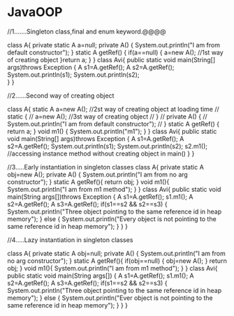 # JavaOOP
//1.......Singleton class,final and enum keyword.@@@@

 class A{
	private static A a=null;
	private A() {
		System.out.println("I am from default constructor");
	}
	static A getRef() {
		if(a==null) {
			 a=new A();           //1st way of creating object
		}return a;
	}
}
class Avi{
	public static void main(String[] args)throws Exception {
		A s1=A.getRef();
		A s2=A.getRef();
		System.out.println(s1);
		System.out.println(s2);		
	}
}

//2......Second way of creating object  

class A{
	 static A a=new A();     //2st way of creating object at loading time
//	static  {
//		a=new A();               //3st way of creating object
//	}
//	private A() {
//		System.out.println("I am from default constructor");
//	}
	static A getRef() {
		return a;
	}
	void m1() {
		System.out.println("m1");
	}
}
class Avi{
	public static void main(String[] args)throws Exception {
		A s1=A.getRef();
		A s2=A.getRef();
		System.out.println(s1);
		System.out.println(s2);
		s2.m1();                     //accessing instance method without creating object in main()
	}
}

//3.....Early instantiation in singleton classes
class A{
	private static A obj=new A();
	private A() {
		System.out.println("I am from no arg constructor");
	}
	static A getRef(){
		return obj;
	}
	void m1(){
		System.out.println("I am from m1 method");
	}
}
class Avi{
	public static void main(String args[])throws Exception {
		A s1=A.getRef();
		s1.m1();
		A s2=A.getRef();
		A s3=A.getRef();
		if(s1==s2 && s2==s3) {
			System.out.println("Three object pointing to the same reference id in heap memory");
		}
		else {
			System.out.println("Every object is not pointing to the same reference id in heap memory");
		}
	}
}

//4.....Lazy instantiation in singleton classes

class A{
	private static A obj=null;
	 private A() {
		System.out.println("I am from no arg constructor");
	}
	 static A getRef(){ 
		 if(obj==null) {
			  obj=new A();
		 }
			 return obj; 
	} 
	void m1(){
		System.out.println("I am from m1 method");
	}
}
class Avi{
	public static void main(String args[]) {
		A s1=A.getRef();
		s1.m1();
		A s2=A.getRef();
		A s3=A.getRef();
		if(s1==s2 && s2==s3) {
			System.out.println("Three object pointing to the same reference id in heap memory");
		}
		else {
			System.out.println("Ever object is not pointing to the same reference id in heap memory");
		}
	}
}




